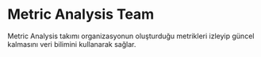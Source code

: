 # Metric Analysis Team
Metric Analysis takımı organizasyonun oluşturduğu metrikleri izleyip güncel kalmasını veri bilimini kullanarak sağlar.
